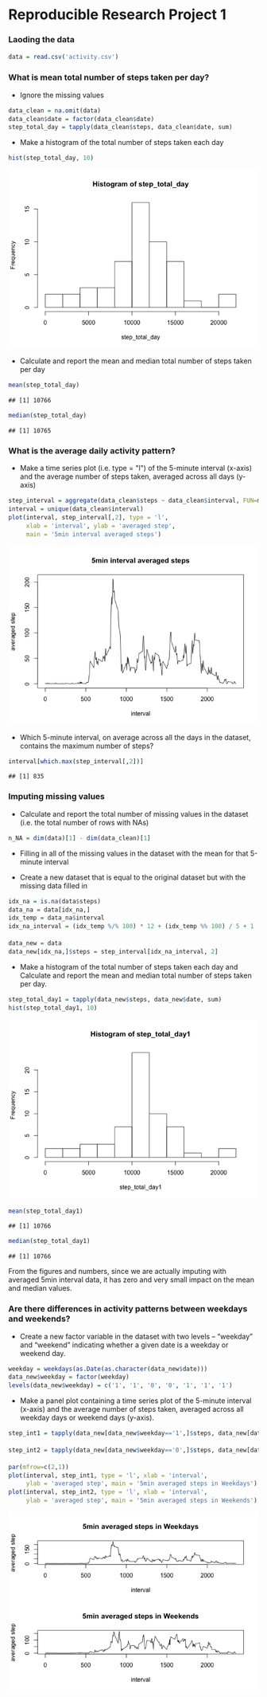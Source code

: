 Reproducible Research Project 1
==================================

### Laoding the data 


```r
data = read.csv('activity.csv')
```

### What is mean total number of steps taken per day?

- Ignore the missing values 


```r
data_clean = na.omit(data)
data_clean$date = factor(data_clean$date)
step_total_day = tapply(data_clean$steps, data_clean$date, sum)
```

- Make a histogram of the total number of steps taken each day


```r
hist(step_total_day, 10)
```

![plot of chunk unnamed-chunk-3](./project1_files/figure-html/unnamed-chunk-3.png) 

- Calculate and report the mean and median total number of steps taken per day


```r
mean(step_total_day)
```

```
## [1] 10766
```

```r
median(step_total_day)
```

```
## [1] 10765
```

### What is the average daily activity pattern?

- Make a time series plot (i.e. type = "l") of the 5-minute interval (x-axis) and the average number of steps taken, averaged across all days (y-axis)


```r
step_interval = aggregate(data_clean$steps ~ data_clean$interval, FUN=mean)
interval = unique(data_clean$interval)
plot(interval, step_interval[,2], type = 'l', 
     xlab = 'interval', ylab = 'averaged step', 
     main = '5min interval averaged steps')
```

![plot of chunk unnamed-chunk-5](./project1_files/figure-html/unnamed-chunk-5.png) 

- Which 5-minute interval, on average across all the days in the dataset, contains the maximum number of steps?


```r
interval[which.max(step_interval[,2])]
```

```
## [1] 835
```

### Imputing missing values
- Calculate and report the total number of missing values in the dataset (i.e. the total number of rows with NAs)


```r
n_NA = dim(data)[1] - dim(data_clean)[1]
```

- Filling in all of the missing values in the dataset with the mean for that 5-minute interval

- Create a new dataset that is equal to the original dataset but with the missing data filled in


```r
idx_na = is.na(data$steps)
data_na = data[idx_na,]
idx_temp = data_na$interval
idx_na_interval = (idx_temp %/% 100) * 12 + (idx_temp %% 100) / 5 + 1

data_new = data
data_new[idx_na,]$steps = step_interval[idx_na_interval, 2]
```

- Make a histogram of the total number of steps taken each day and Calculate and report the mean and median total number of steps taken per day. 


```r
step_total_day1 = tapply(data_new$steps, data_new$date, sum)
hist(step_total_day1, 10)
```

![plot of chunk unnamed-chunk-9](./project1_files/figure-html/unnamed-chunk-9.png) 

```r
mean(step_total_day1)
```

```
## [1] 10766
```

```r
median(step_total_day1)
```

```
## [1] 10766
```

From the figures and numbers, since we are actually imputing with averaged 5min interval data, it has zero and very small impact on the mean and median values.

### Are there differences in activity patterns between weekdays and weekends?

- Create a new factor variable in the dataset with two levels – “weekday” and “weekend” indicating whether a given date is a weekday or weekend day.


```r
weekday = weekdays(as.Date(as.character(data_new$date)))
data_new$weekday = factor(weekday)
levels(data_new$weekday) = c('1', '1', '0', '0', '1', '1', '1')
```

- Make a panel plot containing a time series plot of the 5-minute interval (x-axis) and the average number of steps taken, averaged across all weekday days or weekend days (y-axis).


```r
step_int1 = tapply(data_new[data_new$weekday=='1',]$steps, data_new[data_new$weekday=='1',]$interval, FUN=mean)

step_int2 = tapply(data_new[data_new$weekday=='0',]$steps, data_new[data_new$weekday=='0',]$interval, FUN=mean)

par(mfrow=c(2,1))
plot(interval, step_int1, type = 'l', xlab = 'interval', 
     ylab = 'averaged step', main = '5min averaged steps in Weekdays')
plot(interval, step_int2, type = 'l', xlab = 'interval', 
     ylab = 'averaged step', main = '5min averaged steps in Weekends')
```

![plot of chunk unnamed-chunk-11](./project1_files/figure-html/unnamed-chunk-11.png) 

